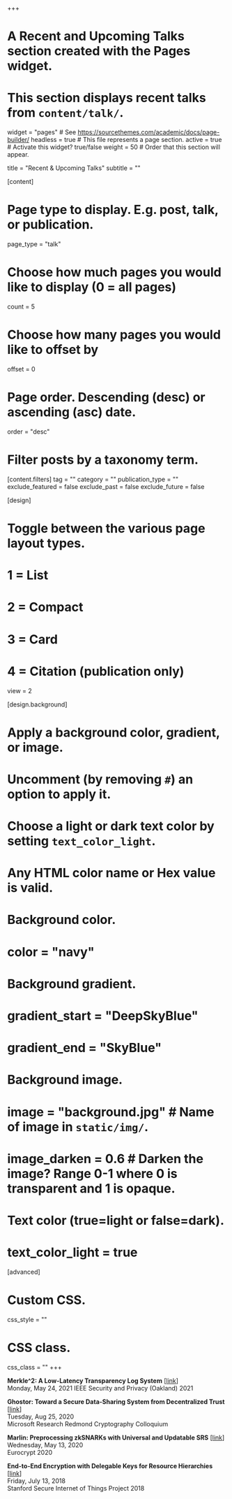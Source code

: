 +++
# A Recent and Upcoming Talks section created with the Pages widget.
# This section displays recent talks from `content/talk/`.

widget = "pages"  # See https://sourcethemes.com/academic/docs/page-builder/
headless = true  # This file represents a page section.
active = true  # Activate this widget? true/false
weight = 50  # Order that this section will appear.

title = "Recent & Upcoming Talks"
subtitle = ""

[content]
  # Page type to display. E.g. post, talk, or publication.
  page_type = "talk"

  # Choose how much pages you would like to display (0 = all pages)
  count = 5

  # Choose how many pages you would like to offset by
  offset = 0

  # Page order. Descending (desc) or ascending (asc) date.
  order = "desc"

  # Filter posts by a taxonomy term.
  [content.filters]
    tag = ""
    category = ""
    publication_type = ""
    exclude_featured = false
    exclude_past = false
    exclude_future = false

[design]
  # Toggle between the various page layout types.
  #   1 = List
  #   2 = Compact
  #   3 = Card
  #   4 = Citation (publication only)
  view = 2

[design.background]
  # Apply a background color, gradient, or image.
  #   Uncomment (by removing `#`) an option to apply it.
  #   Choose a light or dark text color by setting `text_color_light`.
  #   Any HTML color name or Hex value is valid.

  # Background color.
  # color = "navy"

  # Background gradient.
  # gradient_start = "DeepSkyBlue"
  # gradient_end = "SkyBlue"

  # Background image.
  # image = "background.jpg"  # Name of image in `static/img/`.
  # image_darken = 0.6  # Darken the image? Range 0-1 where 0 is transparent and 1 is opaque.

  # Text color (true=light or false=dark).
  # text_color_light = true  

[advanced]
 # Custom CSS.
 css_style = ""

 # CSS class.
 css_class = ""
+++

**Merkle^2: A Low-Latency Transparency Log System**
[[link](https://www.youtube.com/watch?v=SdP4VRk-GD4)]  
Monday, May 24, 2021
IEEE Security and Privacy (Oakland) 2021

**Ghostor: Toward a Secure Data-Sharing System from Decentralized Trust** [[link](https://www.microsoft.com/en-us/research/event/microsoft-research-redmond-cryptography-colloquium/#!past-speakers)]  
Tuesday, Aug 25, 2020  
Microsoft Research Redmond Cryptography Colloquium  

**Marlin: Preprocessing zkSNARKs with Universal and Updatable SRS** [[link](https://www.youtube.com/watch?v=3mZWa6tJaMI)]  
Wednesday, May 13, 2020  
Eurocrypt 2020

**End-to-End Encryption with Delegable Keys for Resource Hierarchies** [[link](http://iot.stanford.edu/nsf-final/index.html)]  
Friday, July 13, 2018  
Stanford Secure Internet of Things Project 2018
